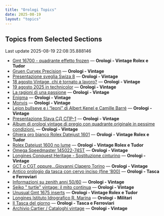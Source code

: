 ```yaml
---
title: "Orologi Topics"
date: 2025-08-19
layout: "topics"
---
```


## Topics from Selected Sections

Last update 2025-08-19 22:08:35.888146

- [Gmt 16700 - quadrante effetto frozen](https://orologi.forumfree.it/?t=80793987) — **Orologi - Vintage Rolex e Tudor**
- [Gruen Curvex Precision](https://orologi.forumfree.it/?t=80793433) — **Orologi - Vintage**
- [Presentazione sveglia Swiza 8](https://orologi.forumfree.it/?t=80426487) — **Orologi - Vintage**
- [18 agosto Vintage, chi è tornato a lavoro?](https://orologi.forumfree.it/?t=80792957) — **Orologi - Vintage**
- [19 agosto 2025 in technicolor](https://orologi.forumfree.it/?t=80793803) — **Orologi - Vintage**
- [La ragioni di una passione](https://orologi.forumfree.it/?t=80791739) — **Orologi - Vintage**
- [Enigma](https://orologi.forumfree.it/?t=80793781) — **Orologi - Vintage**
- [Monvis](https://orologi.forumfree.it/?t=80793461) — **Orologi - Vintage**
- [Lejon bullseye e i “leoni” di Albert Kenel e Camille Barré](https://orologi.forumfree.it/?t=80791068) — **Orologi - Vintage**
- [Presentazione Slava СД СПР-1](https://orologi.forumfree.it/?t=80794351) — **Orologi - Vintage**
- [Album di orologi vintage di pregio con quadrante originale  in pessime condizioni.](https://orologi.forumfree.it/?t=79944873) — **Orologi - Vintage**
- [Ghiera oro bianco Rolex Datejust 1601](https://orologi.forumfree.it/?t=80791944) — **Orologi - Vintage Rolex e Tudor**
- [Rolex Datejust 1600 no lume](https://orologi.forumfree.it/?t=80792083) — **Orologi - Vintage Rolex e Tudor**
- [Omega Speedmaster 145022-74ST](https://orologi.forumfree.it/?t=80787783) — **Orologi - Vintage**
- [Longines Conquest Heritage - Sostituzione cinturino](https://orologi.forumfree.it/?t=80791165) — **Orologi - Vintage**
- [GCT o CGT oppure...Giovanni Clapero Torino](https://orologi.forumfree.it/?t=80344475) — **Orologi - Vintage**
- [Antico orologio da tasca con cervo inciso (fine ‘800)](https://orologi.forumfree.it/?t=80792793) — **Orologi - Tasca e Ferroviari**
- [Informazioni su zenith anni 50/60](https://orologi.forumfree.it/?t=80793553) — **Orologi - Vintage**
- [Seiko " turtle" vintage: il mito continua](https://orologi.forumfree.it/?t=80781201) — **Orologi - Vintage**
- [Unusual Gmt 1675 inserts](https://orologi.forumfree.it/?t=80792103) — **Orologi - Vintage Rolex e Tudor**
- [Longines Istituto Idrografico R. Marina](https://orologi.forumfree.it/?t=80763716) — **Orologi - Militari**
- [Il Tasca del giorno](https://orologi.forumfree.it/?t=80702163) — **Orologi - Tasca e Ferroviari**
- [Archivio Cartier / Cataloghi vintage](https://orologi.forumfree.it/?t=80789290) — **Orologi - Vintage**
